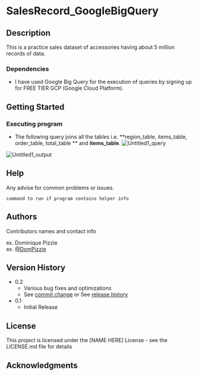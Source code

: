 # SalesRecord_GoogleBigQuery


## Description

This is a practice sales dataset of accessories having about 5 million records of data.

### Dependencies

* I have used Google Big Query for the execution of queries by signing up for FREE TIER GCP (Google Cloud Platform).

## Getting Started


### Executing program

* The following query joins all the tables i.e. **region_table, items_table, order_table, total_table ** and **items_table**.
![Untitled1_query](https://user-images.githubusercontent.com/72039550/149822131-14191a12-8f65-4b7a-bee0-ed62a33fe5bb.png)

![Untitled1_output](https://user-images.githubusercontent.com/72039550/149822139-b799e5d6-6764-49db-9ff4-7a9ad1040529.png)


## Help

Any advise for common problems or issues.
```
command to run if program contains helper info
```

## Authors

Contributors names and contact info

ex. Dominique Pizzie  
ex. [@DomPizzie](https://twitter.com/dompizzie)

## Version History

* 0.2
    * Various bug fixes and optimizations
    * See [commit change]() or See [release history]()
* 0.1
    * Initial Release

## License

This project is licensed under the [NAME HERE] License - see the LICENSE.md file for details

## Acknowledgments
